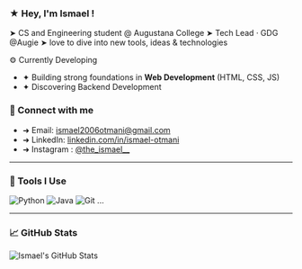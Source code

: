 ### ★ Hey, I'm Ismael !
➤ CS and Engineering student @ Augustana College 
➤ Tech Lead · GDG @Augie
➤ love to dive into new tools, ideas & technologies

⚙ Currently Developing
- ✦ Building strong foundations in **Web Development** (HTML, CSS, JS)
- ✦ Discovering Backend Development

### 💭 Connect with me
- ➜  Email: [ismael2006otmani@gmail.com](mailto:ismael2006otmani@gmail.com)
- ➜  LinkedIn: [linkedin.com/in/ismael-otmani](https://www.linkedin.com/in/ismael-otmani/)
- ➜  Instagram : [@the_ismael__](https://www.instagram.com/the_ismael__/?hl=en)
---

### 🔧 Tools I Use
![Python](https://img.shields.io/badge/Python-3670A0?style=for-the-badge&logo=python&logoColor=white)
![Java](https://img.shields.io/badge/Java-ED8B00?style=for-the-badge&logo=java&logoColor=white)
![Git](https://img.shields.io/badge/Git-F05032?style=for-the-badge&logo=git&logoColor=white)
...

---

### 📈 GitHub Stats
![Ismael's GitHub Stats](https://github-readme-stats.vercel.app/api?username=IsmaelOtmani&show_icons=true&theme=tokyonight)

